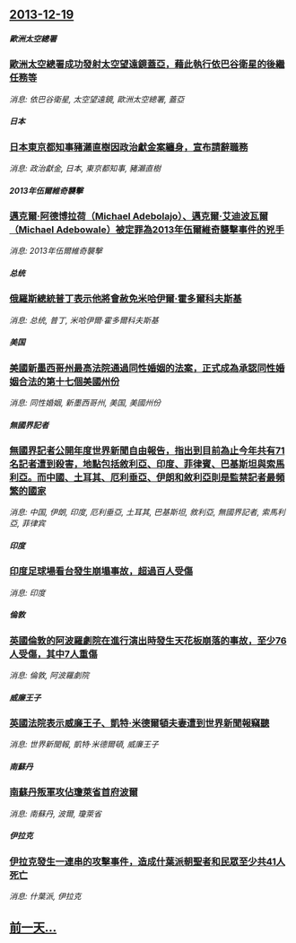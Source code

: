 ## [2013-12-19](/news/2013/12/19/index.md)

##### 歐洲太空總署
### [ 歐洲太空總署成功發射太空望遠鏡蓋亞，藉此執行依巴谷衛星的後繼任務等 ](/news/2013/12/19/歐洲太空總署成功發射太空望遠鏡蓋亞-藉此執行依巴谷衛星的後繼任務等.md)
_消息: 依巴谷衛星, 太空望遠鏡, 歐洲太空總署, 蓋亞_

##### 日本
### [ 日本東京都知事豬瀨直樹因政治獻金案纏身，宣布請辭職務 ](/news/2013/12/19/日本東京都知事豬瀨直樹因政治獻金案纏身-宣布請辭職務.md)
_消息: 政治獻金, 日本, 東京都知事, 豬瀨直樹_

##### 2013年伍爾維奇襲擊
### [ 邁克爾·阿德博拉荷（Michael Adebolajo）、邁克爾·艾迪波瓦爾（Michael Adebowale）被定罪為2013年伍爾維奇襲擊事件的兇手 ](/news/2013/12/19/邁克爾-阿德博拉荷-Michael-Adebolajo-邁克爾-艾迪波瓦爾-Michael-Adebowale-被定.md)
_消息: 2013年伍爾維奇襲擊_

##### 总统
### [ 俄羅斯總統普丁表示他將會赦免米哈伊爾·霍多爾科夫斯基 ](/news/2013/12/19/俄羅斯總統普丁表示他將會赦免米哈伊爾-霍多爾科夫斯基.md)
_消息: 总统, 普丁, 米哈伊爾·霍多爾科夫斯基_

##### 美国
### [ 美國新墨西哥州最高法院通過同性婚姻的法案，正式成為承認同性婚姻合法的第十七個美國州份 ](/news/2013/12/19/美國新墨西哥州最高法院通過同性婚姻的法案-正式成為承認同性婚姻合法的第十七個美國州份.md)
_消息: 同性婚姻, 新墨西哥州, 美国, 美國州份_

##### 無國界記者
### [ 無國界記者公開年度世界新聞自由報告，指出到目前為止今年共有71名記者遭到殺害，地點包括敘利亞、印度、菲律賓、巴基斯坦與索馬利亞。而中國、土耳其、厄利垂亞、伊朗和敘利亞則是監禁記者最頻繁的國家 ](/news/2013/12/19/無國界記者公開年度世界新聞自由報告-指出到目前為止今年共有71名記者遭到殺害-地點包括敘利亞-印度-菲律賓-巴基斯坦與.md)
_消息: 中国, 伊朗, 印度, 厄利垂亞, 土耳其, 巴基斯坦, 敘利亞, 無國界記者, 索馬利亞, 菲律宾_

##### 印度
### [ 印度足球場看台發生崩塌事故，超過百人受傷 ](/news/2013/12/19/印度足球場看台發生崩塌事故-超過百人受傷.md)
_消息: 印度_

##### 倫敦
### [ 英國倫敦的阿波羅劇院在進行演出時發生天花板崩落的事故，至少76人受傷，其中7人重傷 ](/news/2013/12/19/英國倫敦的阿波羅劇院在進行演出時發生天花板崩落的事故-至少76人受傷-其中7人重傷.md)
_消息: 倫敦, 阿波羅劇院_

##### 威廉王子
### [ 英國法院表示威廉王子、凱特·米德爾頓夫妻遭到世界新聞報竊聽 ](/news/2013/12/19/英國法院表示威廉王子-凱特-米德爾頓夫妻遭到世界新聞報竊聽.md)
_消息: 世界新聞報, 凱特·米德爾頓, 威廉王子_

##### 南蘇丹
### [ 南蘇丹叛軍攻佔瓊萊省首府波爾 ](/news/2013/12/19/南蘇丹叛軍攻佔瓊萊省首府波爾.md)
_消息: 南蘇丹, 波爾, 瓊萊省_

##### 伊拉克
### [ 伊拉克發生一連串的攻擊事件，造成什葉派朝聖者和民眾至少共41人死亡 ](/news/2013/12/19/伊拉克發生一連串的攻擊事件-造成什葉派朝聖者和民眾至少共41人死亡.md)
_消息: 什葉派, 伊拉克_

## [前一天...](/news/2013/12/18/index.md)

